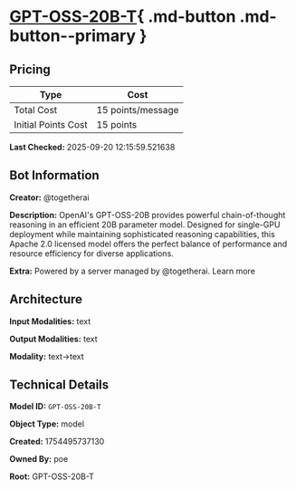 # [GPT-OSS-20B-T](https://poe.com/GPT-OSS-20B-T){ .md-button .md-button--primary }

## Pricing

| Type | Cost |
|------|------|
| Total Cost | 15 points/message |
| Initial Points Cost | 15 points |

**Last Checked:** 2025-09-20 12:15:59.521638


## Bot Information

**Creator:** @togetherai

**Description:** OpenAI's GPT-OSS-20B provides powerful chain-of-thought reasoning in an efficient 20B parameter model. Designed for single-GPU deployment while maintaining sophisticated reasoning capabilities, this Apache 2.0 licensed model offers the perfect balance of performance and resource efficiency for diverse applications.

**Extra:** Powered by a server managed by @togetherai. Learn more


## Architecture

**Input Modalities:** text

**Output Modalities:** text

**Modality:** text->text


## Technical Details

**Model ID:** `GPT-OSS-20B-T`

**Object Type:** model

**Created:** 1754495737130

**Owned By:** poe

**Root:** GPT-OSS-20B-T
